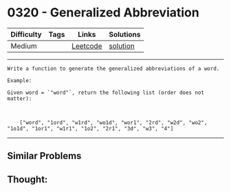 # 0320 - Generalized Abbreviation

Difficulty  | Tags | Links | Solutions
----------- | ---- | ----- | -----
Medium |  | [Leetcode](https://leetcode.com/problems/generalized-abbreviation) | [solution](https://leetcode.com/problems/generalized-abbreviation/solution/)


-----------

```
Write a function to generate the generalized abbreviations of a word.

Example:

Given word = `"word"`, return the following list (order does not matter):



    ["word", "1ord", "w1rd", "wo1d", "wor1", "2rd", "w2d", "wo2", "1o1d", "1or1", "w1r1", "1o2", "2r1", "3d", "w3", "4"]
```

-----------


## Similar Problems




## Thought:
